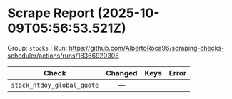 # Scrape Report (2025-10-09T05:56:53.521Z)

Group: `stocks`  |  Run: https://github.com/AlbertoRoca96/scraping-checks-scheduler/actions/runs/18366920308

| Check | Changed | Keys | Error |
|---|:---:|:--|:--|
| `stock_ntdoy_global_quote` | — |  |  |
